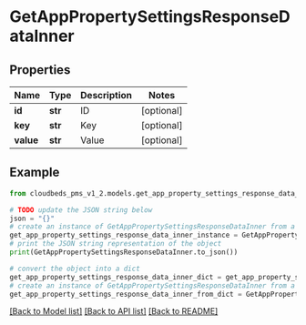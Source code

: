 # GetAppPropertySettingsResponseDataInner


## Properties

Name | Type | Description | Notes
------------ | ------------- | ------------- | -------------
**id** | **str** | ID | [optional] 
**key** | **str** | Key | [optional] 
**value** | **str** | Value | [optional] 

## Example

```python
from cloudbeds_pms_v1_2.models.get_app_property_settings_response_data_inner import GetAppPropertySettingsResponseDataInner

# TODO update the JSON string below
json = "{}"
# create an instance of GetAppPropertySettingsResponseDataInner from a JSON string
get_app_property_settings_response_data_inner_instance = GetAppPropertySettingsResponseDataInner.from_json(json)
# print the JSON string representation of the object
print(GetAppPropertySettingsResponseDataInner.to_json())

# convert the object into a dict
get_app_property_settings_response_data_inner_dict = get_app_property_settings_response_data_inner_instance.to_dict()
# create an instance of GetAppPropertySettingsResponseDataInner from a dict
get_app_property_settings_response_data_inner_from_dict = GetAppPropertySettingsResponseDataInner.from_dict(get_app_property_settings_response_data_inner_dict)
```
[[Back to Model list]](../README.md#documentation-for-models) [[Back to API list]](../README.md#documentation-for-api-endpoints) [[Back to README]](../README.md)


